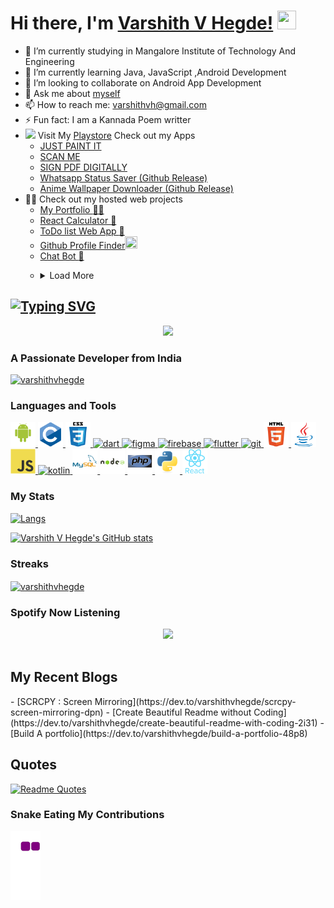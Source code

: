 # Hi there, I'm [Varshith V Hegde!](https://varshithvhegde.me) <img src="https://github.com/Varshithvhegde/Varshithvhegde/blob/main/wave.gif" height ="30px" width="30px">

<!--
**Varshithvhegde/Varshithvhegde** is a ✨ _special_ ✨ repository because its `README.md` (this file) appears on your GitHub profile.

Here are some ideas to get you started:-->

- 🔭 I’m currently studying in Mangalore Institute of Technology And Engineering
- 🌱 I’m currently learning Java, JavaScript ,Android Development
- 👯 I’m looking to collaborate on Android App Development
- 💬 Ask me about [myself](https://varshithvhegde.github.io)
- 📫 How to reach me: varshithvh@gmail.com
- ⚡ Fun fact: I am a Kannada Poem writter  
- <img src="https://user-images.githubusercontent.com/80502833/174444653-5397e57a-f6dc-4a4b-ab4b-8acaf41aee67.png" width="25px"> Visit My [Playstore](https://play.google.com/store/apps/dev?id=7195155598989215375) Check out my Apps
   - [JUST PAINT IT](https://play.google.com/store/apps/details?id=com.varshith.justpaintit)
   - [SCAN ME](https://play.google.com/store/apps/details?id=com.varshith.varshith.qr_generator)
   - [SIGN PDF DIGITALLY](https://play.google.com/store/apps/details?id=com.varshith.pdfdigitalsignature)
   - [Whatsapp Status Saver (Github Release)](https://github.com/Varshithvhegde/WhatsApp_Status_Saver/releases/download/1.0.0/app-debug.apk)
   - [Anime Wallpaper Downloader (Github Release)](https://github.com/Varshithvhegde/Anime_Wallpaper/releases/download/v1.0.0/app-debug.apk)
- 👨‍💻 Check out my hosted web projects  
   - [My Portfolio 	:woman_technologist:](https://varshithvhegde.me)
   - [React Calculator 🧮](https://varshithvhegde.github.io/react_calculator)  
   - [ToDo list Web App :date:](https://varshithvhegde.github.io/todolist) 
   - [Github Profile Finder<img src="https://user-images.githubusercontent.com/80502833/178104128-9bbee4b4-8788-405a-ab6b-649f6f921fae.png" width="20px" height="20px"/>](https://varshithvhegde.github.io/GithubProfileFinder)
   - [Chat Bot :speech_balloon:](https://varshithvhegde.github.io/chatbot/)
<ul><ul><li><details>
<summary>Load More</summary>
     <ul>
    <li><a href="https://varshithvhegde.github.io/rockpaperscissors/">Rock🗿 Paper:page_facing_up: Scissor:scissors: Simple Web Game</a></li>
    <li><a href="https://varshithvhegde.github.io/DigitalClock/">Digital Clock :timer_clock:</a></li>
    <li><a href="https://varshithvhegde.github.io/weather">My Weather ☁</a></li>
    <li><a href="https://varshithvhegde.me/profilecard/">My Profile Card👱‍♂️</a></li>

   </ul>
</details></li></ul></ul>
<!--## My Contributions  
### Green Mode
<a href="https://github.com/varshithvhegde"><img src="https://ghchart.rshah.org/varshithvhegde" alt="Vaarshithvhegde's Github chart"/></a>
  
  
### Blue Mode
  
<a href="https://github.com/varshithvhegde"><img src="https://ghchart.rshah.org/409ba5/varshithvhegde" alt="2016rshah's Blue Github Chart" /></a>
  
  
### Stats

[![Varshith V Hegde's GitHub stats](https://github-readme-stats.vercel.app/api?username=varshithvhegde&show_icons=true&theme=radical)](https://github.com/varshithvhegde)
  
### Languages

[![Top Langs](https://github-readme-stats.vercel.app/api/top-langs/?username=varshithvhegde&layout=compact)](https://github.com/varshithvhegde)
<!--
### Github Projects

<a href="https://github.com/Varshithvhegde/WhatsApp_Status_Saver">![Customized Card](https://github-readme-stats.vercel.app/api/pin?username=varshithvhegde&repo=WhatsApp_Status_Saver&title_color=fff&icon_color=f9f9f9&text_color=9f9f9f&bg_color=151515)</a>

   <a href="https://github.com/Varshithvhegde/WhatsApp_Status_Saver">![Customized Card](https://github-readme-stats.vercel.app/api/pin?username=varshithvhegde&repo=WhatsApp_Status_Saver&title_color=fff&icon_color=f9f9f9&text_color=9f9f9f&bg_color=151515)</a>!-->
   
 <!--  [![willianrod's wakatime stats](https://github-readme-stats.vercel.app/api/wakatime?username=varshithvhegde)](https://github.com/Varshithvhegde/WhatsApp_Status_Saver)
-->

## [![Typing SVG](https://readme-typing-svg.herokuapp.com?font=Lobster&size=45&duration=3000&center=true&width=1000&height=70&lines=My+Contributions;Languages+And+Tools;Github+Stats)](https://git.io/typing-svg)

<div align="center"><img src="https://gpvc.arturio.dev/Varshithvhegde" /></div>  
<h3>A Passionate Developer from India</h3>

<!--<p align="left"> <a href="https://github.com/varshithvhegde"><img src="https://github-profile-trophy.vercel.app/?username=varshithvhegde" alt="varshithvhegde" /></a> </p>!-->
<p align="left"> <a href="https://github.com/varshithvhegde"><img src="https://github-profile-trophy.vercel.app/?username=Varshithvhegde&theme=juicyfresh&no-frame=true&row=1&&margin-w=20&no-bg=true" alt="varshithvhegde" /></a> </p>



<h3 align="left">Languages and Tools</h3>
<p align="left"> <a href="https://developer.android.com" target="_blank" rel="noreferrer"> <img src="https://raw.githubusercontent.com/devicons/devicon/master/icons/android/android-original-wordmark.svg" alt="android" width="40" height="40"/> </a> <a href="https://www.cprogramming.com/" target="_blank" rel="noreferrer"> <img src="https://raw.githubusercontent.com/devicons/devicon/master/icons/c/c-original.svg" alt="c" width="40" height="40"/> </a> <a href="https://www.w3schools.com/css/" target="_blank" rel="noreferrer"> <img src="https://raw.githubusercontent.com/devicons/devicon/master/icons/css3/css3-original-wordmark.svg" alt="css3" width="40" height="40"/> </a> <a href="https://dart.dev" target="_blank" rel="noreferrer"> <img src="https://www.vectorlogo.zone/logos/dartlang/dartlang-icon.svg" alt="dart" width="40" height="40"/> </a> <a href="https://www.figma.com/" target="_blank" rel="noreferrer"> <img src="https://www.vectorlogo.zone/logos/figma/figma-icon.svg" alt="figma" width="40" height="40"/> </a> <a href="https://firebase.google.com/" target="_blank" rel="noreferrer"> <img src="https://www.vectorlogo.zone/logos/firebase/firebase-icon.svg" alt="firebase" width="40" height="40"/> </a> <a href="https://flutter.dev" target="_blank" rel="noreferrer"> <img src="https://www.vectorlogo.zone/logos/flutterio/flutterio-icon.svg" alt="flutter" width="40" height="40"/> </a> <a href="https://git-scm.com/" target="_blank" rel="noreferrer"> <img src="https://www.vectorlogo.zone/logos/git-scm/git-scm-icon.svg" alt="git" width="40" height="40"/> </a> <a href="https://www.w3.org/html/" target="_blank" rel="noreferrer"> <img src="https://raw.githubusercontent.com/devicons/devicon/master/icons/html5/html5-original-wordmark.svg" alt="html5" width="40" height="40"/> </a> <a href="https://www.java.com" target="_blank" rel="noreferrer"> <img src="https://raw.githubusercontent.com/devicons/devicon/master/icons/java/java-original.svg" alt="java" width="40" height="40"/> </a> <a href="https://developer.mozilla.org/en-US/docs/Web/JavaScript" target="_blank" rel="noreferrer"> <img src="https://raw.githubusercontent.com/devicons/devicon/master/icons/javascript/javascript-original.svg" alt="javascript" width="40" height="40"/> </a> <a href="https://kotlinlang.org" target="_blank" rel="noreferrer"> <img src="https://www.vectorlogo.zone/logos/kotlinlang/kotlinlang-icon.svg" alt="kotlin" width="40" height="40"/> </a> <a href="https://www.mysql.com/" target="_blank" rel="noreferrer"> <img src="https://raw.githubusercontent.com/devicons/devicon/master/icons/mysql/mysql-original-wordmark.svg" alt="mysql" width="40" height="40"/> </a> <a href="https://nodejs.org" target="_blank" rel="noreferrer"> <img src="https://raw.githubusercontent.com/devicons/devicon/master/icons/nodejs/nodejs-original-wordmark.svg" alt="nodejs" width="40" height="40"/> </a> <a href="https://www.php.net" target="_blank" rel="noreferrer"> <img src="https://raw.githubusercontent.com/devicons/devicon/master/icons/php/php-original.svg" alt="php" width="40" height="40"/> </a> <a href="https://www.python.org" target="_blank" rel="noreferrer"> <img src="https://raw.githubusercontent.com/devicons/devicon/master/icons/python/python-original.svg" alt="python" width="40" height="40"/> </a> <a href="https://reactjs.org/" target="_blank" rel="noreferrer"> <img src="https://raw.githubusercontent.com/devicons/devicon/master/icons/react/react-original-wordmark.svg" alt="react" width="40" height="40"/> </a> </p>

<h3 align="left">My Stats</h3>


[![Langs](https://github-readme-stats.vercel.app/api/top-langs/?username=varshithvhegde&layout=compact)](https://github.com/varshithvhegde)


[![Varshith V Hegde's GitHub stats](https://github-readme-stats.vercel.app/api?username=varshithvhegde&show_icons=true&theme=radical)](https://github.com/varshithvhegde)
 

<h3 align="left">Streaks</h3>
<p><a href="https://github.com/varshithvhegde"><img align="center" src="https://github-readme-streak-stats.herokuapp.com?user=Varshithvhegde&theme=dark&fire=DD2727" alt="varshithvhegde" /></a></p>


<h3 align="left">Spotify Now Listening</h3>

<div align="center"><img src="https://spotify-github-profile.vercel.app/api/view?uid=31udybgrafg2qs5hqrl6pd4xhzwy&cover_image=true&theme=default" /></div>

<br/> 
<h2>My Recent Blogs</h2>
<!-- BLOG-POST-LIST:START -->
- [SCRCPY : Screen Mirroring](https://dev.to/varshithvhegde/scrcpy-screen-mirroring-dpn)
- [Create Beautiful Readme without Coding](https://dev.to/varshithvhegde/create-beautiful-readme-with-coding-2i31)
- [Build A portfolio](https://dev.to/varshithvhegde/build-a-portfolio-48p8)
<!-- BLOG-POST-LIST:END -->



<h2>Quotes</h2>


[![Readme Quotes](https://quotes-github-readme.vercel.app/api?type=horizontal&theme=dark)](https://github.com/Varshithvhegde)

### Snake Eating My Contributions
![snake gif](https://github.com/Varshithvhegde/Varshithvhegde/blob/output/github-contribution-grid-snake.gif)


